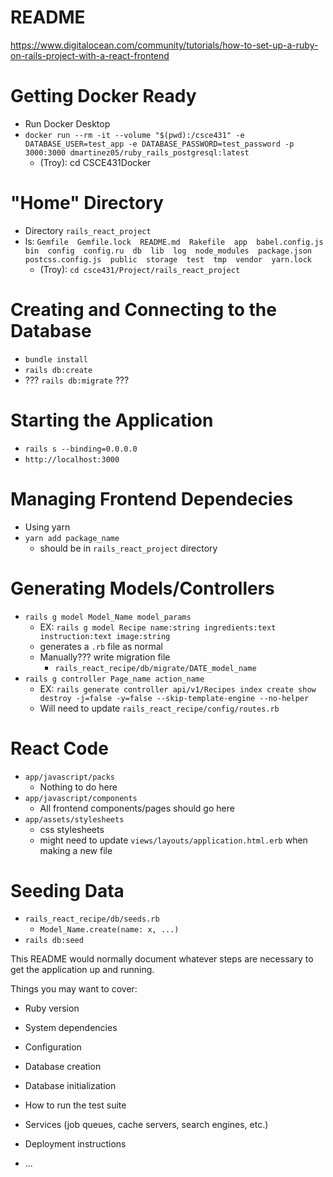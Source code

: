 # README

https://www.digitalocean.com/community/tutorials/how-to-set-up-a-ruby-on-rails-project-with-a-react-frontend

# Getting Docker Ready
* Run Docker Desktop
* `docker run --rm -it --volume "$(pwd):/csce431" -e DATABASE_USER=test_app -e DATABASE_PASSWORD=test_password -p 3000:3000 dmartinez05/ruby_rails_postgresql:latest`
  * (Troy): cd CSCE431Docker

# "Home" Directory
* Directory `rails_react_project`
* ls: `Gemfile  Gemfile.lock  README.md  Rakefile  app  babel.config.js  bin  config  config.ru  db  lib  log  node_modules  package.json  postcss.config.js  public  storage  test  tmp  vendor  yarn.lock`
  * (Troy): `cd csce431/Project/rails_react_project`

# Creating and Connecting to the Database
* `bundle install`
* `rails db:create`
* ??? `rails db:migrate` ???

# Starting the Application
* `rails s --binding=0.0.0.0`
* `http://localhost:3000`

# Managing Frontend Dependecies
* Using yarn
* `yarn add package_name`
  * should be in `rails_react_project` directory

# Generating Models/Controllers
* `rails g model Model_Name model_params`
  * EX: `rails g model Recipe name:string ingredients:text instruction:text image:string`
  * generates a `.rb` file as normal
  * Manually??? write migration file
    * `rails_react_recipe/db/migrate/DATE_model_name`
* `rails g controller Page_name action_name`
  * EX: `rails generate controller api/v1/Recipes index create show destroy -j=false -y=false --skip-template-engine --no-helper`
  * Will need to update `rails_react_recipe/config/routes.rb`

# React Code
* `app/javascript/packs`
  * Nothing to do here
* `app/javascript/components`
  * All frontend components/pages should go here
* `app/assets/stylesheets`
  * css stylesheets
  * might need to update `views/layouts/application.html.erb` when making a new file

# Seeding Data
* `rails_react_recipe/db/seeds.rb`
  * `Model_Name.create(name: x, ...)`
* `rails db:seed`

This README would normally document whatever steps are necessary to get the
application up and running.

Things you may want to cover:

* Ruby version

* System dependencies

* Configuration

* Database creation

* Database initialization

* How to run the test suite

* Services (job queues, cache servers, search engines, etc.)

* Deployment instructions

* ...